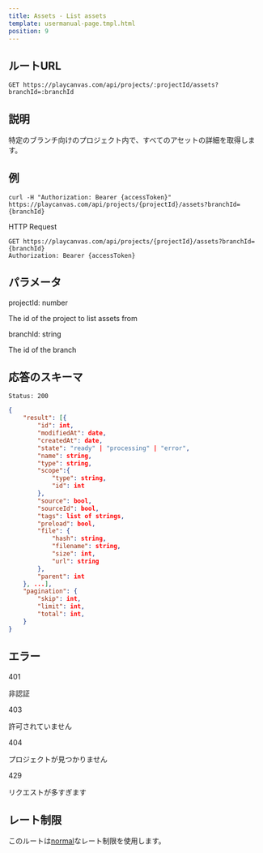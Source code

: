 ```yaml
---
title: Assets - List assets
template: usermanual-page.tmpl.html
position: 9
---
```


## ルートURL

```none
GET https://playcanvas.com/api/projects/:projectId/assets?branchId=:branchId
```

## 説明

特定のブランチ向けのプロジェクト内で、すべてのアセットの詳細を取得します。

## 例

```none
curl -H "Authorization: Bearer {accessToken}" https://playcanvas.com/api/projects/{projectId}/assets?branchId={branchId}
```

HTTP Request

```text
GET https://playcanvas.com/api/projects/{projectId}/assets?branchId={branchId}
Authorization: Bearer {accessToken}
```

## パラメータ

<div class="params">
<div class="parameter"><span class="param">projectId: number</span><p>The id of the project to list assets from</p></div>
<div class="parameter"><span class="param">branchId: string</span><p>The id of the branch</p></div>
</div>

## 応答のスキーマ

```none
Status: 200
```

```json
{
    "result": [{
        "id": int,
        "modifiedAt": date,
        "createdAt": date,
        "state": "ready" | "processing" | "error",
        "name": string,
        "type": string,
        "scope":{
            "type": string,
            "id": int
        },
        "source": bool,
        "sourceId": bool,
        "tags": list of strings,
        "preload": bool,
        "file": {
            "hash": string,
            "filename": string,
            "size": int,
            "url": string
        },
        "parent": int
    }, ...],
    "pagination": {
        "skip": int,
        "limit": int,
        "total": int,
    }
}
```

## エラー

<div class="params">
<div class="parameter"><span class="param">401</span><p>非認証</p></div>
<div class="parameter"><span class="param">403</span><p>許可されていません</p></div>
<div class="parameter"><span class="param">404</span><p>プロジェクトが見つかりません</p></div>
<div class="parameter"><span class="param">429</span><p>リクエストが多すぎます</p></div>
</div>

## レート制限

このルートは[normal][1]なレート制限を使用します。

[1]: /user-manual/api#rate-limiting

